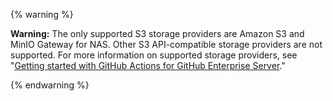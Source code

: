 {% warning %}

**Warning:** The only supported S3 storage providers are Amazon S3 and MinIO Gateway for NAS. Other S3 API-compatible storage providers are not supported. For more information on supported storage providers, see "[Getting started with GitHub Actions for GitHub Enterprise Server](/admin/github-actions/getting-started-with-github-actions-for-github-enterprise-server#external-storage-requirements)."

{% endwarning %}